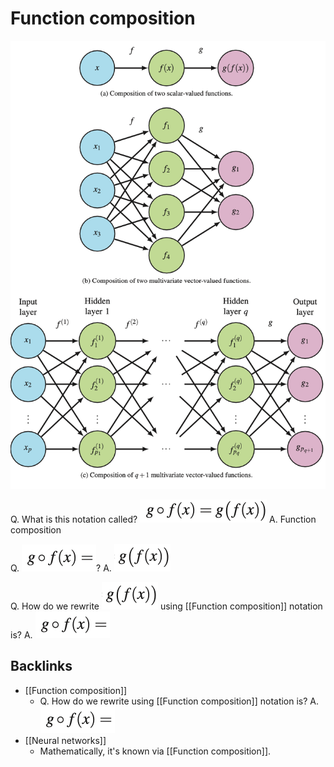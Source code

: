 # Function composition
![](BearImages/03C88D7C-6412-4B13-B450-86C476435C05-43256-000001847D74D6E0/64124E02-35B7-4C29-905D-51BE5A6C94BB.png)


Q. What is this notation called?
![](BearImages/03845D39-0A67-4F92-AB44-B0130625C26B-43256-00000183F1B65981/079EB290-570F-463F-9CCD-60BDC2642BC1.png)
A. Function composition

Q. 
![](BearImages/43341E98-D245-4D6F-99F3-C92A4F2D58CB-43256-00000184034A602C/7F4B03C9-9048-485B-9FAF-D024CA22E2DF.png)?
A. ![](BearImages/B265E042-AAEC-40DC-8492-594814ADD998-43256-000001840F0C91EC/DBAE15F9-4F02-4988-A9C6-FCF55CB6DD7D.png)

Q. How do we rewrite 
![](BearImages/3CCAA076-04B3-4B90-966A-0F9A1706A6F7-43256-0000018426589B8A/DBAE15F9-4F02-4988-A9C6-FCF55CB6DD7D.png) 
using [[Function composition]] notation is?
A. ![](BearImages/1A3CC5BC-7548-4F57-AAF2-8DE3507872F7-43256-000001842AD408A9/7F4B03C9-9048-485B-9FAF-D024CA22E2DF.png)

## Backlinks
* [[Function composition]]
	* Q. How do we rewrite 
using [[Function composition]] notation is?
A. ![](BearImages/1A3CC5BC-7548-4F57-AAF2-8DE3507872F7-43256-000001842AD408A9/7F4B03C9-9048-485B-9FAF-D024CA22E2DF.png)
* [[Neural networks]]
	* Mathematically, it's known via [[Function composition]].

<!-- #anki/deck/ML -->

<!-- {BearID:C4029013-E6BF-4FC1-8B09-2646F6A4E34E-43256-00000183E4CC2F39} -->
